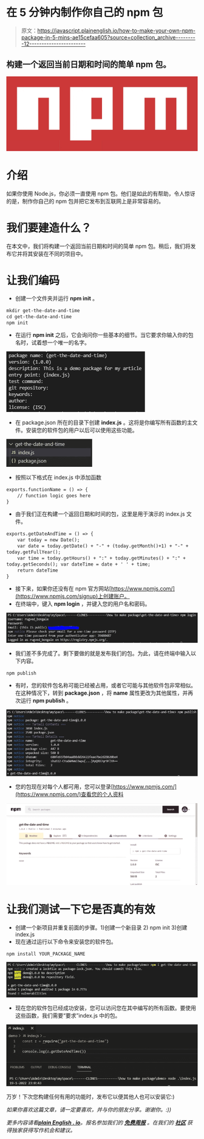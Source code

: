 # 在 5 分钟内制作你自己的 npm 包

> 原文：<https://javascript.plainenglish.io/how-to-make-your-own-npm-package-in-5-mins-ae15cefaa605?source=collection_archive---------12----------------------->

## 构建一个返回当前日期和时间的简单 npm 包。

![](img/5b04245c08a874497be64e39c79cd5a7.png)

# 介绍

如果你使用 Node.js，你必须一直使用 npm 包。他们是如此的有帮助，令人惊讶的是，制作你自己的 npm 包并把它发布到互联网上是非常容易的。

# 我们要建造什么？

在本文中，我们将构建一个返回当前日期和时间的简单 npm 包。稍后，我们将发布它并将其安装在不同的项目中。

# 让我们编码

*   创建一个文件夹并运行 **npm init** 。

```
mkdir get-the-date-and-time
cd get-the-date-and-time
npm init 
```

*   在运行 **npm init** 之后，它会询问你一些基本的细节。当它要求你输入你的包名时，试着想一个唯一的名字。

![](img/6224c7edbd2c7d489db85ccc2bde29f3.png)

*   在 package.json 所在的目录下创建 **index.js** 。这将是你编写所有函数的主文件。安装您的软件包的用户以后可以使用这些功能。

![](img/6e2e8b7ff2b3862e7820d1b4a5c8579f.png)

*   按照以下格式在 index.js 中添加函数

```
exports.functionName = () => {
    // function logic goes here
}
```

*   由于我们正在构建一个返回日期和时间的包，这里是用于演示的 index.js 文件。

```
exports.getDateAndTime = () => {
    var today = new Date();
    var date = today.getDate() + "-" + (today.getMonth()+1) + "-" +     today.getFullYear();
    var time = today.getHours() + ":" + today.getMinutes() + ":" + today.getSeconds(); var dateTime = date + ' ' + time;
    return dateTime
}
```

*   接下来，如果你还没有在 npm 官方网站[https://www.npmjs.com/](https://www.npmjs.com/signup)上创建账户。
*   在终端中，键入 **npm login** ，并键入您的用户名和密码。

![](img/7cc398b9544a80a049c54bb70d785c6f.png)

*   我们差不多完成了。剩下要做的就是发布我们的包。为此，请在终端中输入以下内容。

```
npm publish
```

*   有时，您的软件包名称可能已经被占用，或者它可能与其他软件包非常相似。在这种情况下，转到 **package.json** ，将 **name** 属性更改为其他属性，并再次运行 **npm publish** 。

![](img/8c1b9b125571ba3d134ef437e8815df8.png)

*   您的包现在对每个人都可用，您可以登录[https://www.npmjs.com/](https://www.npmjs.com/)查看您的个人资料

![](img/649864d9cd8626c796b60435ba675199.png)

# 让我们测试一下它是否真的有效

*   创建一个新项目并重复前面的步骤。1)创建一个新目录
    2) npm init
    3)创建 index.js
*   现在通过运行以下命令来安装您的软件包。

```
npm install YOUR_PACKAGE_NAME
```

![](img/dd2ab8fea45692d28427fc7ee964a158.png)

*   现在您的软件包已经成功安装，您可以访问您在其中编写的所有函数。要使用这些函数，我们需要“要求”index.js 中的包。

![](img/973928fc35926c2f81b2c32eb9375188.png)

万岁！下次您构建任何有用的功能时，发布它以便其他人也可以安装它:)

*如果你喜欢这篇文章，请一定要喜欢，并与你的朋友分享。谢谢你。:))*

*更多内容请看*[***plain English . io***](http://plainenglish.io/)*。报名参加我们的* [***免费周报***](http://newsletter.plainenglish.io/) *。在我们的* [***社区***](https://discord.gg/GtDtUAvyhW) *获得独家获得写作机会和建议。*